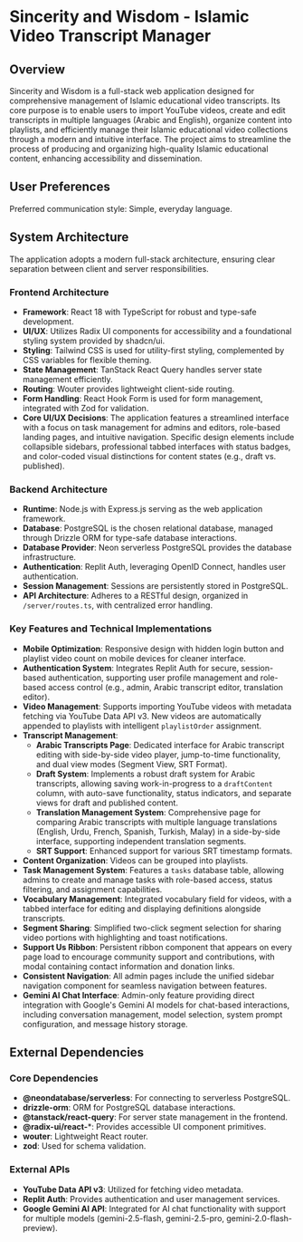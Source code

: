 # Sincerity and Wisdom - Islamic Video Transcript Manager

## Overview

Sincerity and Wisdom is a full-stack web application designed for comprehensive management of Islamic educational video transcripts. Its core purpose is to enable users to import YouTube videos, create and edit transcripts in multiple languages (Arabic and English), organize content into playlists, and efficiently manage their Islamic educational video collections through a modern and intuitive interface. The project aims to streamline the process of producing and organizing high-quality Islamic educational content, enhancing accessibility and dissemination.

## User Preferences

Preferred communication style: Simple, everyday language.

## System Architecture

The application adopts a modern full-stack architecture, ensuring clear separation between client and server responsibilities.

### Frontend Architecture
- **Framework**: React 18 with TypeScript for robust and type-safe development.
- **UI/UX**: Utilizes Radix UI components for accessibility and a foundational styling system provided by shadcn/ui.
- **Styling**: Tailwind CSS is used for utility-first styling, complemented by CSS variables for flexible theming.
- **State Management**: TanStack React Query handles server state management efficiently.
- **Routing**: Wouter provides lightweight client-side routing.
- **Form Handling**: React Hook Form is used for form management, integrated with Zod for validation.
- **Core UI/UX Decisions**: The application features a streamlined interface with a focus on task management for admins and editors, role-based landing pages, and intuitive navigation. Specific design elements include collapsible sidebars, professional tabbed interfaces with status badges, and color-coded visual distinctions for content states (e.g., draft vs. published).

### Backend Architecture
- **Runtime**: Node.js with Express.js serving as the web application framework.
- **Database**: PostgreSQL is the chosen relational database, managed through Drizzle ORM for type-safe database interactions.
- **Database Provider**: Neon serverless PostgreSQL provides the database infrastructure.
- **Authentication**: Replit Auth, leveraging OpenID Connect, handles user authentication.
- **Session Management**: Sessions are persistently stored in PostgreSQL.
- **API Architecture**: Adheres to a RESTful design, organized in `/server/routes.ts`, with centralized error handling.

### Key Features and Technical Implementations
- **Mobile Optimization**: Responsive design with hidden login button and playlist video count on mobile devices for cleaner interface.
- **Authentication System**: Integrates Replit Auth for secure, session-based authentication, supporting user profile management and role-based access control (e.g., admin, Arabic transcript editor, translation editor).
- **Video Management**: Supports importing YouTube videos with metadata fetching via YouTube Data API v3. New videos are automatically appended to playlists with intelligent `playlistOrder` assignment.
- **Transcript Management**:
    - **Arabic Transcripts Page**: Dedicated interface for Arabic transcript editing with side-by-side video player, jump-to-time functionality, and dual view modes (Segment View, SRT Format).
    - **Draft System**: Implements a robust draft system for Arabic transcripts, allowing saving work-in-progress to a `draftContent` column, with auto-save functionality, status indicators, and separate views for draft and published content.
    - **Translation Management System**: Comprehensive page for comparing Arabic transcripts with multiple language translations (English, Urdu, French, Spanish, Turkish, Malay) in a side-by-side interface, supporting independent translation segments.
    - **SRT Support**: Enhanced support for various SRT timestamp formats.
- **Content Organization**: Videos can be grouped into playlists.
- **Task Management System**: Features a `tasks` database table, allowing admins to create and manage tasks with role-based access, status filtering, and assignment capabilities.
- **Vocabulary Management**: Integrated vocabulary field for videos, with a tabbed interface for editing and displaying definitions alongside transcripts.
- **Segment Sharing**: Simplified two-click segment selection for sharing video portions with highlighting and toast notifications.
- **Support Us Ribbon**: Persistent ribbon component that appears on every page load to encourage community support and contributions, with modal containing contact information and donation links.
- **Consistent Navigation**: All admin pages include the unified sidebar navigation component for seamless navigation between features.
- **Gemini AI Chat Interface**: Admin-only feature providing direct integration with Google's Gemini AI models for chat-based interactions, including conversation management, model selection, system prompt configuration, and message history storage.

## External Dependencies

### Core Dependencies
- **@neondatabase/serverless**: For connecting to serverless PostgreSQL.
- **drizzle-orm**: ORM for PostgreSQL database interactions.
- **@tanstack/react-query**: For server state management in the frontend.
- **@radix-ui/react-***: Provides accessible UI component primitives.
- **wouter**: Lightweight React router.
- **zod**: Used for schema validation.

### External APIs
- **YouTube Data API v3**: Utilized for fetching video metadata.
- **Replit Auth**: Provides authentication and user management services.
- **Google Gemini AI API**: Integrated for AI chat functionality with support for multiple models (gemini-2.5-flash, gemini-2.5-pro, gemini-2.0-flash-preview).